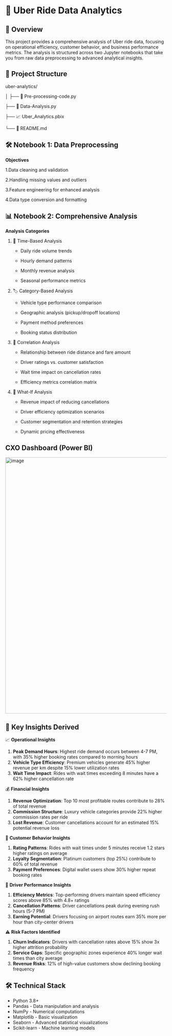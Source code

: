 # 🚗 Uber Ride Data Analytics

## 📖 Overview

This project provides a comprehensive analysis of Uber ride data, focusing on operational efficiency, customer behavior, and business performance metrics. The analysis is structured across two Jupyter notebooks that take you from raw data preprocessing to advanced analytical insights.

## 📁 Project Structure

uber-analytics/

│
├── 📓 Pre-processing-code.py

├── 📓 Data-Analysis.py

├── 📈 Uber_Analytics.pbix

└── 📝 README.md


## 🛠️ Notebook 1: Data Preprocessing

**Objectives**

1.Data cleaning and validation

2.Handling missing values and outliers

3.Feature engineering for enhanced analysis

4.Data type conversion and formatting

## 📊 Notebook 2: Comprehensive Analysis

**Analysis Categories**

1. 📅 Time-Based Analysis
   
   - Daily ride volume trends

   - Hourly demand patterns

   - Monthly revenue analysis

   - Seasonal performance metrics

2. 🏷️ Category-Based Analysis
   
   - Vehicle type performance comparison

   - Geographic analysis (pickup/dropoff locations)

   - Payment method preferences

   - Booking status distribution

3. 🔗 Correlation Analysis
   
   - Relationship between ride distance and fare amount

   - Driver ratings vs. customer satisfaction

   - Wait time impact on cancellation rates

   - Efficiency metrics correlation matrix

4. 🤔 What-If Analysis
   
   - Revenue impact of reducing cancellations

   - Driver efficiency optimization scenarios

   - Customer segmentation and retention strategies

   - Dynamic pricing effectiveness
  
## CXO Dashboard (Power BI)
<img width="1433" height="801" alt="image" src="https://github.com/user-attachments/assets/07231abc-a4f9-42b2-ad11-9f0c904b56c3" />


## 🎯 Key Insights Derived

📈 **Operational Insights**

1. **Peak Demand Hours**: Highest ride demand occurs between 4-7 PM, with 35% higher booking rates compared to morning hours
2. **Vehicle Type Efficiency**: Premium vehicles generate 45% higher revenue per km despite 15% lower utilization rates
3. **Wait Time Impact**: Rides with wait times exceeding 8 minutes have a 62% higher cancellation rate 

💰 **Financial Insights**

1. **Revenue Optimization**: Top 10 most profitable routes contribute to 28% of total revenue
2. **Commission Structure**: Luxury vehicle categories provide 22% higher commission rates per ride
3. **Lost Revenue**: Customer cancellations account for an estimated 15% potential revenue loss

👥 **Customer Behavior Insights**

1. **Rating Patterns**: Rides with wait times under 5 minutes receive 1.2 stars higher ratings on average
2. **Loyalty Segmentation**: Platinum customers (top 25%) contribute to 60% of total revenue
3. **Payment Preferences**: Digital wallet users show 30% higher repeat booking rates

🚗 **Driver Performance Insights**

1. **Efficiency Metrics**: Top-performing drivers maintain speed efficiency scores above 85% with 4.8+ ratings
2. **Cancellation Patterns**: Driver cancellations peak during evening rush hours (5-7 PM)
3. **Earning Potential**: Drivers focusing on airport routes earn 35% more per hour than city-center drivers

⚠️ **Risk Factors Identified**

1. **Churn Indicators**: Drivers with cancellation rates above 15% show 3x higher attrition probability
2. **Service Gaps**: Specific geographic zones experience 40% longer wait times than city average
3. **Revenue Risks**: 12% of high-value customers show declining booking frequency

   

## 🛠️ Technical Stack

- Python 3.8+
- Pandas - Data manipulation and analysis
- NumPy - Numerical computations
- Matplotlib - Basic visualization
- Seaborn - Advanced statistical visualizations
- Scikit-learn - Machine learning models



